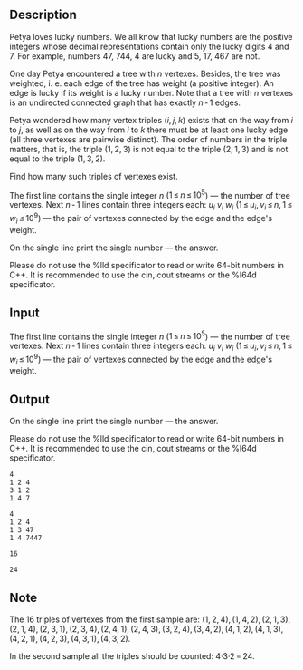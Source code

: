 ## Description

<div><p><span class="tex-font-style-underline">Petya loves lucky numbers. We all know that lucky numbers are the positive integers whose decimal representations contain only the lucky digits <span class="tex-font-style-bf">4</span> and <span class="tex-font-style-bf">7</span>. For example, numbers <span class="tex-font-style-bf">47</span>, <span class="tex-font-style-bf">744</span>, <span class="tex-font-style-bf">4</span> are lucky and <span class="tex-font-style-bf">5</span>, <span class="tex-font-style-bf">17</span>, <span class="tex-font-style-bf">467</span> are not.</span></p><p>One day Petya encountered a tree with <span class="tex-span"><i>n</i></span> vertexes. Besides, the tree was weighted, i. e. each edge of the tree has weight (a positive integer). An edge is lucky if its weight is a lucky number. Note that a <span class="tex-font-style-underline">tree with <span class="tex-span"><i>n</i></span> vertexes</span> is an undirected connected graph that has exactly <span class="tex-span"><i>n</i> - 1</span> edges.</p><p>Petya wondered how many vertex triples <span class="tex-span">(<i>i</i>, <i>j</i>, <i>k</i>)</span> exists that on the way from <span class="tex-span"><i>i</i></span> to <span class="tex-span"><i>j</i></span>, as well as on the way from <span class="tex-span"><i>i</i></span> to <span class="tex-span"><i>k</i></span> there must be at least one lucky edge (all three vertexes are pairwise distinct). The order of numbers in the triple matters, that is, the triple <span class="tex-span">(1, 2, 3)</span> is not equal to the triple <span class="tex-span">(2, 1, 3)</span> and is not equal to the triple <span class="tex-span">(1, 3, 2)</span>. </p><p>Find how many such triples of vertexes exist.</p></div><div class="input-specification"><p>The first line contains the single integer <span class="tex-span"><i>n</i></span> (<span class="tex-span">1 ≤ <i>n</i> ≤ 10<sup class="upper-index">5</sup></span>) — the number of tree vertexes. Next <span class="tex-span"><i>n</i> - 1</span> lines contain three integers each: <span class="tex-span"><i>u</i><sub class="lower-index"><i>i</i></sub></span> <span class="tex-span"><i>v</i><sub class="lower-index"><i>i</i></sub></span> <span class="tex-span"><i>w</i><sub class="lower-index"><i>i</i></sub></span> (<span class="tex-span">1 ≤ <i>u</i><sub class="lower-index"><i>i</i></sub>, <i>v</i><sub class="lower-index"><i>i</i></sub> ≤ <i>n</i>, 1 ≤ <i>w</i><sub class="lower-index"><i>i</i></sub> ≤ 10<sup class="upper-index">9</sup></span>) — the pair of vertexes connected by the edge and the edge's weight.</p></div><div class="output-specification"><p>On the single line print the single number — the answer.</p><p>Please do not use the %lld specificator to read or write 64-bit numbers in С++. It is recommended to use the cin, cout streams or the %I64d specificator.</p></div>

## Input

<p>The first line contains the single integer <span class="tex-span"><i>n</i></span> (<span class="tex-span">1 ≤ <i>n</i> ≤ 10<sup class="upper-index">5</sup></span>) — the number of tree vertexes. Next <span class="tex-span"><i>n</i> - 1</span> lines contain three integers each: <span class="tex-span"><i>u</i><sub class="lower-index"><i>i</i></sub></span> <span class="tex-span"><i>v</i><sub class="lower-index"><i>i</i></sub></span> <span class="tex-span"><i>w</i><sub class="lower-index"><i>i</i></sub></span> (<span class="tex-span">1 ≤ <i>u</i><sub class="lower-index"><i>i</i></sub>, <i>v</i><sub class="lower-index"><i>i</i></sub> ≤ <i>n</i>, 1 ≤ <i>w</i><sub class="lower-index"><i>i</i></sub> ≤ 10<sup class="upper-index">9</sup></span>) — the pair of vertexes connected by the edge and the edge's weight.</p>

## Output

<p>On the single line print the single number — the answer.</p><p>Please do not use the %lld specificator to read or write 64-bit numbers in С++. It is recommended to use the cin, cout streams or the %I64d specificator.</p>





```input1
4
1 2 4
3 1 2
1 4 7

```




```input2
4
1 2 4
1 3 47
1 4 7447

```




```output1
16

```




```output2
24

```



## Note

<p>The <span class="tex-span">16</span> triples of vertexes from the first sample are: <span class="tex-span">(1, 2, 4), (1, 4, 2), (2, 1, 3), (2, 1, 4), (2, 3, 1), (2, 3, 4), (2, 4, 1), (2, 4, 3), (3, 2, 4), (3, 4, 2), (4, 1, 2), (4, 1, 3), (4, 2, 1), (4, 2, 3), (4, 3, 1), (4, 3, 2)</span>.</p><p>In the second sample all the triples should be counted: <span class="tex-span">4·3·2 = 24</span>.</p>

